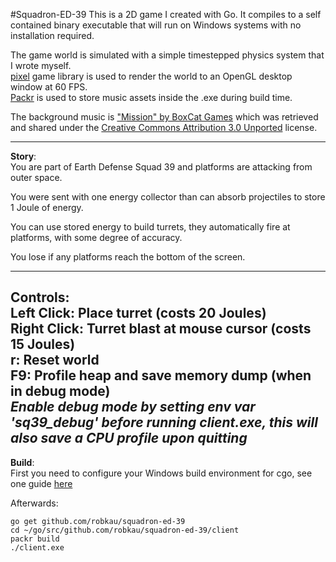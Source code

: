 #Squadron-ED-39
This is a 2D game I created with Go. It compiles to a self contained binary executable that will run on Windows systems with no installation required. 

The game world is simulated with a simple timestepped physics system that I wrote myself.   
[pixel](https://github.com/faiface/pixel) game library is used to render the world to an OpenGL desktop window at 60 FPS.  
[Packr](https://github.com/gobuffalo/packr) is used to store music assets inside the .exe during build time.

The background music is ["Mission" by BoxCat Games](https://boxcat.bandcamp.com/track/mission) which was retrieved and shared under the [Creative Commons Attribution 3.0 Unported](https://creativecommons.org/licenses/by/3.0/) license.

---
**Story**:  
You are part of Earth Defense Squad 39 and platforms are attacking from outer space.

You were sent with one energy collector than can absorb projectiles to store 1 Joule of energy.

You can use stored energy to build turrets, they automatically fire at platforms, with some degree of accuracy.

You lose if any platforms reach the bottom of the screen.

---
**Controls**:  
Left Click: Place turret (costs 20 Joules)  
Right Click: Turret blast at mouse cursor (costs 15 Joules)  
r: Reset world  
F9: Profile heap and save memory dump (when in debug mode)  
*Enable debug mode by setting env var 'sq39_debug' before running client.exe, this will also save a CPU profile upon quitting*  
---
**Build**:  
First you need to configure your Windows build environment for cgo, see one guide [here](https://github.com/faiface/pixel/wiki/Building-Pixel-on-Windows)  

Afterwards:
```
go get github.com/robkau/squadron-ed-39
cd ~/go/src/github.com/robkau/squadron-ed-39/client  
packr build  
./client.exe
```